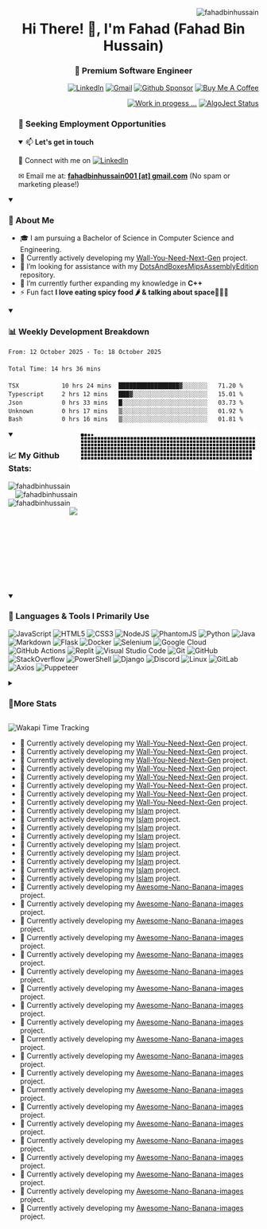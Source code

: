 <p align="right"><img align="right"
        src="https://komarev.com/ghpvc/?username=fahadbinhussain&style=flat-square&color=blueviolet"
        alt="fahadbinhussain" /></p>

<h1 align="center">Hi There! 👋, I'm Fahad (Fahad Bin Hussain)<h3 align="center">🧠 Premium Software Engineer </h3></h1>

<p align="right"> 
        <a href="https://www.linkedin.com/in/fahadbinhussain/" target="_blank"><img src="https://img.shields.io/badge/linkedin-%230077B5.svg?style=for-the-badge&logo=linkedin&logoColor=white" alt="LinkedIn"/></a>
        <a href="mailto:fahadbinhussain001@gmail.com"><img src="https://img.shields.io/badge/Gmail-D14836?style=for-the-badge&logo=gmail&logoColor=white" alt="Gmail"/></a>
        <a href="https://github.com/sponsors/fahadbinhussain" target="_blank"><img src="https://img.shields.io/badge/sponsor-30363D?style=for-the-badge&logo=GitHub-Sponsors&logoColor=#EA4AA" alt="Github Sponsor"/></a>
        <a href="https://www.buymeacoffee.com/fahadbinhu6" target="_blank"><img src="https://img.shields.io/badge/Buy%20Me%20a%20Coffee-ffdd00?style=for-the-badge&logo=buy-me-a-coffee&logoColor=black" alt="Buy Me A Coffee"/></a>          
</p>

<p align="right"> 
        <a href="https://oangrybird.onrender.com/" target="_blank"><img src="https://img.shields.io/badge/Personal_Site-00FFFF?style=for-the-badge&logo=react&logoColor=black" alt="Work in progess ..."/></a>
        <a href="https://algoject.statuspage.io/" target="_blank"><img src="https://img.shields.io/badge/AlgoJect_Status-00CCFF?style=for-the-badge&logo=statuspage&logoColor=black" alt="AlgoJect Status"/></a>
</p>

<div style="padding-left: 20px;">
        <h3>🤝 Seeking Employment Opportunities</h3>
<details open><summary>📫 <b>Let's get in touch</b></summary>
<p> 🎯 Connect with me on <a href="https://www.linkedin.com/in/fahadbinhussain/" target="_blank">
        <img src="https://img.shields.io/badge/linkedin-%230077B5.svg?style=for-the-badge&logo=linkedin&logoColor=white" alt="LinkedIn"/></a></p>
<p> ✉ Email me at: <a href="mailto:fahadbinhussain001@gmail.com"><strong>fahadbinhussain001 [at] gmail.com</strong></a> (No spam or marketing please!)</p>
        </details>
</div>

<details open> <summary><h3>🚀 About Me</h3></summary>

- 🎓 I am pursuing a Bachelor of Science in Computer Science and Engineering.
- 🔭 Currently actively developing my [Wall-You-Need-Next-Gen](https://github.com/FahadBinHussain/Wall-You-Need-Next-Gen) project.
- 🤝 I’m looking for assistance with my [DotsAndBoxesMipsAssemblyEdition](https://github.com/FahadBinHussain/DotsAndBoxesMipsAssemblyEdition) repository.
- 🌱 I’m currently further expanding my knowledge in **C++**
- ⚡ Fun fact **I love eating spicy food 🌶️ & talking about space🌌🧑‍🚀**

</details>

<details open> <summary><h3>📊 Weekly Development Breakdown</h3></summary>

<!--START_SECTION:waka-->

```txt
From: 12 October 2025 - To: 18 October 2025

Total Time: 14 hrs 36 mins

TSX            10 hrs 24 mins  █████████████████▓░░░░░░░   71.20 %
Typescript     2 hrs 12 mins   ███▓░░░░░░░░░░░░░░░░░░░░░   15.01 %
Json           0 hrs 33 mins   █░░░░░░░░░░░░░░░░░░░░░░░░   03.73 %
Unknown        0 hrs 17 mins   ▒░░░░░░░░░░░░░░░░░░░░░░░░   01.92 %
Bash           0 hrs 16 mins   ▒░░░░░░░░░░░░░░░░░░░░░░░░   01.81 %
```

<!--END_SECTION:waka-->

</details>

<div markdown="1" style="display: flex;">
<details open>
    <summary><h3 align="left">📈 My Github Stats:</h3></summary>
    <img align="left" src="https://codestat.vercel.app/api?username=fahadbinhussain&show_icons=true&theme=radical" alt="fahadbinhussain" />
    <img align="right" src="https://codestat.vercel.app/api/top-langs/?username=fahadbinhussain&theme=radical&layout=compact" alt="fahadbinhussain" />
    <img align="left" src="https://gitstreak.vercel.app?user=fahadbinhussain&theme=radical" alt="fahadbinhussain" />
    <img height="170" align="right" src="https://github-profile-trophy.vercel.app/?username=ryo-ma&theme=tokyonight&column=4" /></p>
</details>


<picture>
  <source media="(prefers-color-scheme: dark)" srcset="https://raw.githubusercontent.com/FahadBinHussain/FahadBinHussain/output/github-contribution-grid-snake-dark.svg">
  <source media="(prefers-color-scheme: light)" srcset="https://raw.githubusercontent.com/FahadBinHussain/FahadBinHussain/output/github-contribution-grid-snake.svg">
  <img alt="github contribution grid snake animation" src="https://raw.githubusercontent.com/FahadBinHussain/FahadBinHussain/output/github-contribution-grid-snake.svg">
</picture>

</div>
<details open>
  <summary><h3>🔧 Languages & Tools I Primarily Use</h3></summary>
  
  
  ![JavaScript](https://img.shields.io/badge/javascript-%23323330.svg?style=for-the-badge&logo=javascript&logoColor=%23F7DF1E)
  ![HTML5](https://img.shields.io/badge/html5-%23E34F26.svg?style=for-the-badge&logo=html5&logoColor=white) 
  ![CSS3](https://img.shields.io/badge/css3-%231572B6.svg?style=for-the-badge&logo=css3&logoColor=white) 
  ![NodeJS](https://img.shields.io/badge/node.js-6DA55F?style=for-the-badge&logo=node.js&logoColor=white)
  ![PhantomJS](https://img.shields.io/badge/phantomjs-8B8B8B?style=for-the-badge&logo=phantomjs&logoColor=white)
  ![Python](https://img.shields.io/badge/python-3670A0?style=for-the-badge&logo=python&logoColor=ffdd54) 
  ![Java](https://img.shields.io/badge/java-%23ED8B00.svg?style=for-the-badge&logo=openjdk&logoColor=white)
  ![Markdown](https://img.shields.io/badge/markdown-%23000000.svg?style=for-the-badge&logo=markdown&logoColor=white)
  ![Flask](https://img.shields.io/badge/flask-%23000.svg?style=for-the-badge&logo=flask&logoColor=white)
  ![Docker](https://img.shields.io/badge/docker-%230db7ed.svg?style=for-the-badge&logo=docker&logoColor=white)
  ![Selenium](https://img.shields.io/badge/-selenium-%43B02A?style=for-the-badge&logo=selenium&logoColor=white)
  ![Google Cloud](https://img.shields.io/badge/GoogleCloud-%234285F4.svg?style=for-the-badge&logo=google-cloud&logoColor=white)
  ![GitHub Actions](https://img.shields.io/badge/github%20actions-%232671E5.svg?style=for-the-badge&logo=githubactions&logoColor=white) 
  ![Replit](https://img.shields.io/badge/Replit-DD1200?style=for-the-badge&logo=Replit&logoColor=white) 
  ![Visual Studio Code](https://img.shields.io/badge/Visual%20Studio%20Code-0078d7.svg?style=for-the-badge&logo=visual-studio-code&logoColor=white)
  ![Git](https://img.shields.io/badge/git-%23F05033.svg?style=for-the-badge&logo=git&logoColor=white)
  ![GitHub](https://img.shields.io/badge/github-%23121011.svg?style=for-the-badge&logo=github&logoColor=white)
  ![StackOverflow](https://img.shields.io/badge/stackoverflow-%231E8CD2.svg?style=for-the-badge&logo=stackoverflow&logoColor=white)
  ![PowerShell](https://img.shields.io/badge/powershell-%23148C5B.svg?style=for-the-badge&logo=powershell&logoColor=white)
  ![Django](https://img.shields.io/badge/Django-092E20?style=for-the-badge&logo=django&logoColor=white)
  ![Discord](https://img.shields.io/badge/discord-%23007FFF.svg?style=for-the-badge&logo=discord&logoColor=white)
  ![Linux](https://img.shields.io/badge/linux-%23000000.svg?style=for-the-badge&logo=linux&logoColor=white)
  ![GitLab](https://img.shields.io/badge/gitlab-%23181717.svg?style=for-the-badge&logo=gitlab&logoColor=white)
  ![Axios](https://img.shields.io/badge/axios-%23000000.svg?style=for-the-badge&logo=axios&logoColor=white)
  ![Puppeteer](https://img.shields.io/badge/puppeteer-%23000000.svg?style=for-the-badge&logo=puppeteer&logoColor=white)
</details>

<details>
  <summary><h3>📌More Stats</h3></summary>
  <div style="display: flex; flex-wrap: wrap;">
          <details open>
          <summary><h4>💫 Repo Star Data</h4></summary>
                <img style="margin-left: 10px; margin-right: 10px;" align="top" src="metrics.classic.svg" alt="Metrics">
          </details>
          <details>
          <summary><h4>💫 Repo Star Data</h4></summary>
                <img style="margin-left: 10px; margin-right: 10px;" align="top" src="metrics.plugin.stargazers.svg" alt="Stargazers">
          </details>
          <details>
          <summary><h4>📝 Habits</h4></summary>
                <img style="margin-left: 10px; margin-right: 10px;" align="top" src="metrics.plugin.habits.facts.svg" alt="habits">
          </details>
          <details>
          <summary><h4>📂 Featured Repos</h4></summary>
                <img style="margin-left: 10px; margin-right: 10px;" align="top" src="metrics.plugin.repositories.pinned.svg" alt="repos"/>
          </details>
  </div>
</details>

<img src="https://wakapi-qt1b.onrender.com/api/badge/fahad/interval:any/project:FahadBinHussain" 
     alt="Wakapi Time Tracking" 
     title="Spent more than that amount of time spent on this project">

<!-- [![SkillIcons](https://skillicons.dev/icons?i=linux,gitlab,regex,xd,workers,wordpress,visualstudio,unreal,unity,twitter,sqlite,raspberrypi,pr,ps,netlify,matlab,linkedin,instagram,ai,heroku,githubactions,figma,dotnet,codepen,bash,androidstudio)](https://skillicons.dev)<br/> -->
<!-- -->

- 🔭 Currently actively developing my [Wall-You-Need-Next-Gen](https://github.com/FahadBinHussain/Wall-You-Need-Next-Gen) project.
- 🔭 Currently actively developing my [Wall-You-Need-Next-Gen](https://github.com/FahadBinHussain/Wall-You-Need-Next-Gen) project.
- 🔭 Currently actively developing my [Wall-You-Need-Next-Gen](https://github.com/FahadBinHussain/Wall-You-Need-Next-Gen) project.
- 🔭 Currently actively developing my [Wall-You-Need-Next-Gen](https://github.com/FahadBinHussain/Wall-You-Need-Next-Gen) project.
- 🔭 Currently actively developing my [Wall-You-Need-Next-Gen](https://github.com/FahadBinHussain/Wall-You-Need-Next-Gen) project.
- 🔭 Currently actively developing my [Wall-You-Need-Next-Gen](https://github.com/FahadBinHussain/Wall-You-Need-Next-Gen) project.
- 🔭 Currently actively developing my [Wall-You-Need-Next-Gen](https://github.com/FahadBinHussain/Wall-You-Need-Next-Gen) project.
- 🔭 Currently actively developing my [Wall-You-Need-Next-Gen](https://github.com/FahadBinHussain/Wall-You-Need-Next-Gen) project.
- 🔭 Currently actively developing my [Islam](https://github.com/FahadBinHussain/Islam) project.
- 🔭 Currently actively developing my [Islam](https://github.com/FahadBinHussain/Islam) project.
- 🔭 Currently actively developing my [Islam](https://github.com/FahadBinHussain/Islam) project.
- 🔭 Currently actively developing my [Islam](https://github.com/FahadBinHussain/Islam) project.
- 🔭 Currently actively developing my [Islam](https://github.com/FahadBinHussain/Islam) project.
- 🔭 Currently actively developing my [Islam](https://github.com/FahadBinHussain/Islam) project.
- 🔭 Currently actively developing my [Islam](https://github.com/FahadBinHussain/Islam) project.
- 🔭 Currently actively developing my [Islam](https://github.com/FahadBinHussain/Islam) project.
- 🔭 Currently actively developing my [Islam](https://github.com/FahadBinHussain/Islam) project.
- 🔭 Currently actively developing my [Awesome-Nano-Banana-images](https://github.com/FahadBinHussain/Awesome-Nano-Banana-images) project.
- 🔭 Currently actively developing my [Awesome-Nano-Banana-images](https://github.com/FahadBinHussain/Awesome-Nano-Banana-images) project.
- 🔭 Currently actively developing my [Awesome-Nano-Banana-images](https://github.com/FahadBinHussain/Awesome-Nano-Banana-images) project.
- 🔭 Currently actively developing my [Awesome-Nano-Banana-images](https://github.com/FahadBinHussain/Awesome-Nano-Banana-images) project.
- 🔭 Currently actively developing my [Awesome-Nano-Banana-images](https://github.com/FahadBinHussain/Awesome-Nano-Banana-images) project.
- 🔭 Currently actively developing my [Awesome-Nano-Banana-images](https://github.com/FahadBinHussain/Awesome-Nano-Banana-images) project.
- 🔭 Currently actively developing my [Awesome-Nano-Banana-images](https://github.com/FahadBinHussain/Awesome-Nano-Banana-images) project.
- 🔭 Currently actively developing my [Awesome-Nano-Banana-images](https://github.com/FahadBinHussain/Awesome-Nano-Banana-images) project.
- 🔭 Currently actively developing my [Awesome-Nano-Banana-images](https://github.com/FahadBinHussain/Awesome-Nano-Banana-images) project.
- 🔭 Currently actively developing my [Awesome-Nano-Banana-images](https://github.com/FahadBinHussain/Awesome-Nano-Banana-images) project.
- 🔭 Currently actively developing my [Awesome-Nano-Banana-images](https://github.com/FahadBinHussain/Awesome-Nano-Banana-images) project.
- 🔭 Currently actively developing my [Awesome-Nano-Banana-images](https://github.com/FahadBinHussain/Awesome-Nano-Banana-images) project.
- 🔭 Currently actively developing my [Awesome-Nano-Banana-images](https://github.com/FahadBinHussain/Awesome-Nano-Banana-images) project.
- 🔭 Currently actively developing my [Awesome-Nano-Banana-images](https://github.com/FahadBinHussain/Awesome-Nano-Banana-images) project.
- 🔭 Currently actively developing my [Awesome-Nano-Banana-images](https://github.com/FahadBinHussain/Awesome-Nano-Banana-images) project.
- 🔭 Currently actively developing my [Awesome-Nano-Banana-images](https://github.com/FahadBinHussain/Awesome-Nano-Banana-images) project.
- 🔭 Currently actively developing my [Awesome-Nano-Banana-images](https://github.com/FahadBinHussain/Awesome-Nano-Banana-images) project.
- 🔭 Currently actively developing my [Awesome-Nano-Banana-images](https://github.com/FahadBinHussain/Awesome-Nano-Banana-images) project.
- 🔭 Currently actively developing my [Awesome-Nano-Banana-images](https://github.com/FahadBinHussain/Awesome-Nano-Banana-images) project.
- 🔭 Currently actively developing my [Awesome-Nano-Banana-images](https://github.com/FahadBinHussain/Awesome-Nano-Banana-images) project.